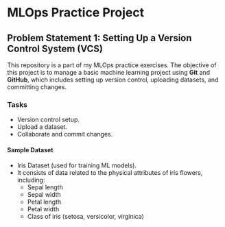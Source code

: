 # MLOps Practice Project

## Problem Statement 1: Setting Up a Version Control System (VCS)

This repository is a part of my MLOps practice exercises. The objective of this project is to manage a basic machine learning project using **Git** and **GitHub**, which includes setting up version control, uploading datasets, and committing changes.

### Tasks
- Version control setup.
- Upload a dataset.
- Collaborate and commit changes.

#### Sample Dataset
- Iris Dataset (used for training ML models).
- It consists of data related to the physical attributes of iris flowers, including:
    - Sepal length
    - Sepal width
    - Petal length
    - Petal width
    - Class of iris (setosa, versicolor, virginica)

